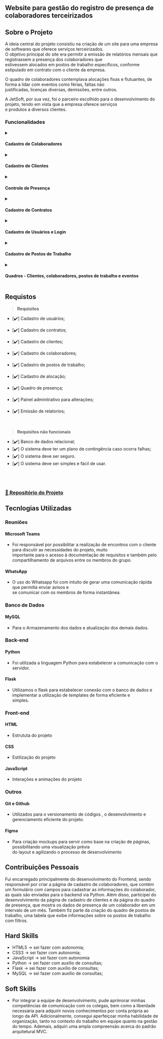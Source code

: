 ## Website para gestão do registro de presença de colaboradores terceirizados
 
## Sobre o Projeto 
A ideia central do projeto consistiu na criação de um site para uma empresa de softwares que oferece serviços terceirizados. <br>
O objetivo principal do site era permitir a emissão de relatórios mensais que registrassem a presença dos colaboradores que <br>estivessem alocados em postos de trabalho específicos, conforme estipulado em contrato com o cliente da empresa.<br>

O quadro de colaboradores contemplava alocações fixas e flutuantes, de forma a lidar com eventos como férias, faltas não <br>justificadas, licenças diversas, demissões, entre outros.<br>

A JetSoft, por sua vez, foi o parceiro escolhido para o desenvolvimento do projeto, tendo em vista que a empresa oferece serviços <br>e produtos a diversos clientes.




### Funcionalidades
<details>
  <summary>
    <h4 align="left">Cadastro de Colaboradores</h4>
  </summary>
  <img src="https://user-images.githubusercontent.com/79669245/236918810-7233eab6-9e7b-46e6-bd46-968be5092f6f.gif" width="600px">
</details>
<details>
  <summary>
    <h4 align="left">Cadastro de Clientes</h4>
  </summary>
  <img src="https://user-images.githubusercontent.com/79669245/236920724-62919512-dde0-4a14-815b-7a1169716548.gif" width="600px">
</details>
<details>
  <summary>
    <h4 align="left">Controle de Presença</h4>
  </summary>
  <img src="https://user-images.githubusercontent.com/79669245/236921126-40f09333-779e-4ccf-95e5-503aa5ef68a2.gif" width="600px">
</details>

<details>
  <summary>
    <h4 align="left">Cadastro de Contratos</h4>
  </summary>
  <img src="https://user-images.githubusercontent.com/79669245/236921045-dd37af99-8ab1-4863-a50c-ec5983de4215.gif" width="600px">
</details>
<details>
  <summary>
    <h4 align="left">Cadastro de Usuários e Login</h4>
  </summary>
  <img src="https://user-images.githubusercontent.com/79669245/236921296-1f2a3098-941c-4d33-b6ee-08c3fa7c4399.gif" width="600px">
</details>
<details>
  <summary>
    <h4 align="left">Cadastro de Postos de Trabalho</h4>
  </summary>
  <img src="https://user-images.githubusercontent.com/79669245/236921081-17fe100e-ce2c-4422-80fb-5833d25a4d3b.gif" width="600px">
</details>
<details>
  <summary>
    <h4 align="left">Quadros - Clientes, colaboradores, postos de trabalho e eventos</h4>
  </summary>
  <img src="https://user-images.githubusercontent.com/79669245/236921679-f0b95a3e-3900-40cc-a226-9e8fd768abaf.gif" width="600px">
</details>

## Requistos
> **Requisitos**

- [✔️] Cadastro de usuários;
- [✔️] Cadastro de contratos;
- [✔️] Cadastro de clientes;
- [✔️] Cadastro de colaboradores;
- [✔️] Cadastro de postos de trabalho;
- [✔️] Cadastro de alocação;
- [✔️] Quadro de presença;
- [✔️] Painel adminitrativo para alterações;
- [✔️] Emissão de relatorios;

  <br>

> **Requisitos não funcionais**

- [✔️] Banco de dados relacional;
- [✔️] O sistema deve ter um plano de contingência caso ocorra falhas;
- [✔️] O sistema deve ser seguro.
- [✔️] O sistema deve ser simples e fácil de usar.

<br><br>

### [📕 Repositório do Projeto ](https://github.com/gruporocket/API1)

## Tecnlogias Utilizadas
### Reuniões
#### Microsoft Teams
 - Foi responsável por possibilitar a realização de encontros com o cliente para discutir as necessidades do projeto, muito <br>
 importante para o acesso à documentação de requisitos e também pelo compartilhamento de arquivos entre os membros do grupo.<br>
#### WhatsApp
 - O uso do Whatsapp foi com intuito de gerar uma comunicação rápida que permitia enviar avisos e <br>
 se comunicar com os membros de forma instantânea.
 ### Banco de Dados
 #### MySQL
 - Para o Armazenamento dos dados e atualização dos demais dados.
  ### Back-end
 #### Python 
 - Foi utilizada a linguagem Python para estabelecer a comunicação com o servidor.
  #### Flask
 - Utilizamos o flask  para estabelecer conexão com o banco de dados e implementar a utilização de templates de forma eficiente e <br> simples.
### Front-end
 #### HTML
 - Estrututa do projeto 
  #### CSS
 - Estilização do projeto
#### JavaScript
 - Interações e animações do projeto 
 ### Outros
  #### Git e Github 
- Utilizados para o versionamento de códigos , o desenvolvimento e gerenciamento eficiente do projeto.
#### Figma
- Para criação mockups para servir como base na criação de páginas, possibilitando uma visualização prévia <br>
do layout e agilizando o processo de desenvolvimento

 
## Contribuições Pessoais
Fui encarregado principalmente do desenvolvimento do Frontend, sendo responsável por criar a página de cadastro de colaboradores, que contém um formulário com campos para cadastrar as informações do colaborador, as quais são enviadas para o backend via Python. Além disso, participei do desenvolvimento da página de cadastro de clientes e da página do quadro de presença, que mostra os dados de presença de um colaborador em um intervalo de um mês. Também fiz parte da criação do quadro de postos de trabalho, uma tabela que exibe informações sobre os postos de trabalho com filtros.

## Hard Skills
- HTML5 → sei fazer com autonomia;
- CSS3 → sei fazer com autonomia;
- JavaScript → sei fazer com autonomia
- Python → sei fazer com auxílio de consultas;
- Flask → sei fazer com auxílio de consultas;
- MySQL → sei fazer com auxílio de consultas;
 
## Soft Skills
- Por integrar a equipe de desenvolvimento, pude aprimorar minhas competências de comunicação com os colegas, bem como a liberdade necessária para adquirir novos conhecimentos por conta própria ao longo da API. Adicionalmente, consegui aperfeiçoar minha habilidade de organização, tanto no contexto do trabalho em equipe quanto na gestão do tempo. Ademais, adquiri uma ampla compreensão acerca do padrão arquitetural MVC.




